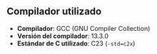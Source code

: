 ## Compilador utilizado

- **Compilador**: GCC (GNU Compiler Collection)
- **Versión del compilador**: 13.3.0
- **Estándar de C utilizado**: C23 (`-std=c2x`)
